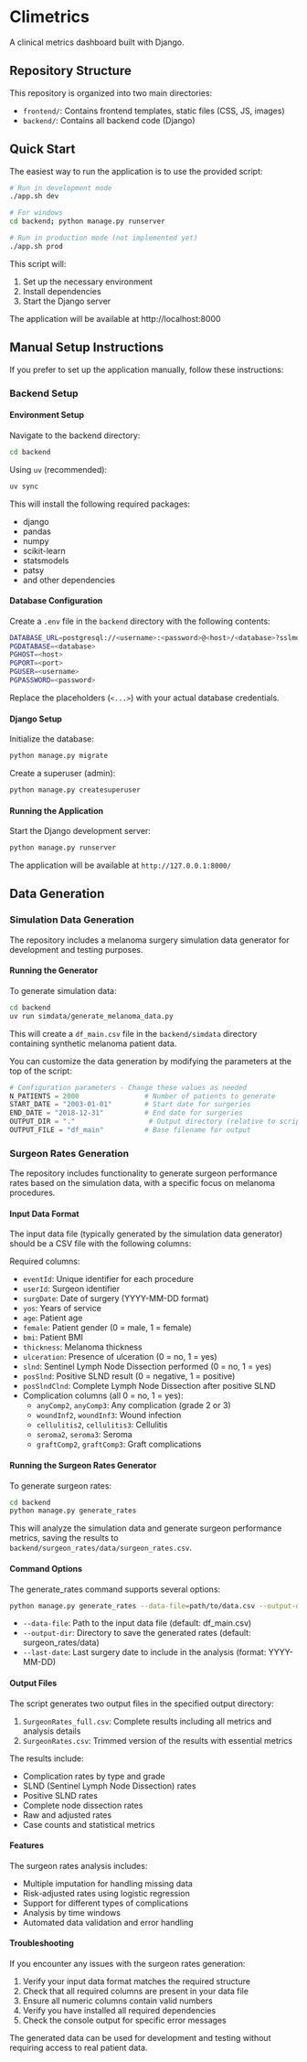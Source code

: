 # Climetrics

A clinical metrics dashboard built with Django.

## Repository Structure

This repository is organized into two main directories:

- `frontend/`: Contains frontend templates, static files (CSS, JS, images)
- `backend/`: Contains all backend code (Django)

## Quick Start

The easiest way to run the application is to use the provided script:

```bash
# Run in development mode
./app.sh dev

# For windows
cd backend; python manage.py runserver

# Run in production mode (not implemented yet)
./app.sh prod
```

This script will:
1. Set up the necessary environment
2. Install dependencies
3. Start the Django server

The application will be available at http://localhost:8000

## Manual Setup Instructions

If you prefer to set up the application manually, follow these instructions:

### Backend Setup

#### Environment Setup

Navigate to the backend directory:
```bash
cd backend
```

Using `uv` (recommended):
```bash
uv sync
```

This will install the following required packages:
- django
- pandas
- numpy
- scikit-learn
- statsmodels
- patsy
- and other dependencies

#### Database Configuration

Create a `.env` file in the `backend` directory with the following contents:

```bash
DATABASE_URL=postgresql://<username>:<password>@<host>/<database>?sslmode=require
PGDATABASE=<database>
PGHOST=<host>
PGPORT=<port>
PGUSER=<username>
PGPASSWORD=<password>
```

Replace the placeholders (`<...>`) with your actual database credentials.

#### Django Setup

Initialize the database:
```bash
python manage.py migrate
```

Create a superuser (admin):
```bash
python manage.py createsuperuser
```

#### Running the Application

Start the Django development server:
```bash
python manage.py runserver
```

The application will be available at `http://127.0.0.1:8000/`

## Data Generation

### Simulation Data Generation

The repository includes a melanoma surgery simulation data generator for development and testing purposes.

#### Running the Generator

To generate simulation data:

```bash
cd backend
uv run simdata/generate_melanoma_data.py
```

This will create a `df_main.csv` file in the `backend/simdata` directory containing synthetic melanoma patient data.

You can customize the data generation by modifying the parameters at the top of the script:

```python
# Configuration parameters - Change these values as needed
N_PATIENTS = 2000                # Number of patients to generate
START_DATE = "2003-01-01"        # Start date for surgeries
END_DATE = "2018-12-31"          # End date for surgeries
OUTPUT_DIR = "."                  # Output directory (relative to script location)
OUTPUT_FILE = "df_main"          # Base filename for output
```

### Surgeon Rates Generation

The repository includes functionality to generate surgeon performance rates based on the simulation data, with a specific focus on melanoma procedures.

#### Input Data Format

The input data file (typically generated by the simulation data generator) should be a CSV file with the following columns:

Required columns:
- `eventId`: Unique identifier for each procedure
- `userId`: Surgeon identifier
- `surgDate`: Date of surgery (YYYY-MM-DD format)
- `yos`: Years of service
- `age`: Patient age
- `female`: Patient gender (0 = male, 1 = female)
- `bmi`: Patient BMI
- `thickness`: Melanoma thickness
- `ulceration`: Presence of ulceration (0 = no, 1 = yes)
- `slnd`: Sentinel Lymph Node Dissection performed (0 = no, 1 = yes)
- `posSlnd`: Positive SLND result (0 = negative, 1 = positive)
- `posSlndClnd`: Complete Lymph Node Dissection after positive SLND
- Complication columns (all 0 = no, 1 = yes):
  - `anyComp2`, `anyComp3`: Any complication (grade 2 or 3)
  - `woundInf2`, `woundInf3`: Wound infection
  - `cellulitis2`, `cellulitis3`: Cellulitis
  - `seroma2`, `seroma3`: Seroma
  - `graftComp2`, `graftComp3`: Graft complications

#### Running the Surgeon Rates Generator

To generate surgeon rates:

```bash
cd backend
python manage.py generate_rates
```

This will analyze the simulation data and generate surgeon performance metrics, saving the results to `backend/surgeon_rates/data/surgeon_rates.csv`.

#### Command Options

The generate_rates command supports several options:

```bash
python manage.py generate_rates --data-file=path/to/data.csv --output-dir=path/to/output --last-date=2022-12-31
```

- `--data-file`: Path to the input data file (default: df_main.csv)
- `--output-dir`: Directory to save the generated rates (default: surgeon_rates/data)
- `--last-date`: Last surgery date to include in the analysis (format: YYYY-MM-DD)

#### Output Files

The script generates two output files in the specified output directory:

1. `SurgeonRates_full.csv`: Complete results including all metrics and analysis details
2. `SurgeonRates.csv`: Trimmed version of the results with essential metrics

The results include:
- Complication rates by type and grade
- SLND (Sentinel Lymph Node Dissection) rates
- Positive SLND rates
- Complete node dissection rates
- Raw and adjusted rates
- Case counts and statistical metrics

#### Features

The surgeon rates analysis includes:
- Multiple imputation for handling missing data
- Risk-adjusted rates using logistic regression
- Support for different types of complications
- Analysis by time windows
- Automated data validation and error handling

#### Troubleshooting

If you encounter any issues with the surgeon rates generation:

1. Verify your input data format matches the required structure
2. Check that all required columns are present in your data file
3. Ensure all numeric columns contain valid numbers
4. Verify you have installed all required dependencies
5. Check the console output for specific error messages

The generated data can be used for development and testing without requiring access to real patient data.



